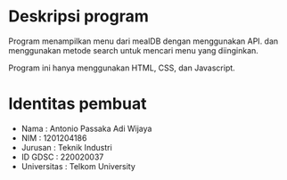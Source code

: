 # Deskripsi program
Program menampilkan menu dari mealDB dengan menggunakan API. dan menggunakan metode search untuk mencari menu yang diinginkan.

Program ini hanya menggunakan HTML, CSS, dan Javascript.
# Identitas pembuat
- Nama        : Antonio Passaka Adi Wijaya
- NIM         : 1201204186
- Jurusan     : Teknik Industri
- ID GDSC     : 220020037
- Universitas : Telkom University